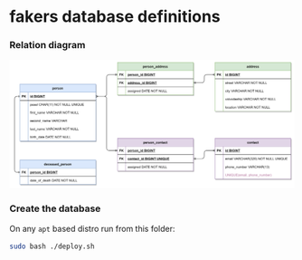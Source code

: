 # fakers database definitions

### Relation diagram

<p align="center">
  <img src="/database/diagrams/fakers_db.png" width="800" title="Tables">
</p>

### Create the database

On any `apt` based distro run from this folder:

```sh
sudo bash ./deploy.sh
```
